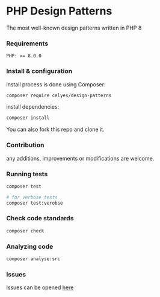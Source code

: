 # PHP Design Patterns

The most well-known design patterns written in PHP 8

### Requirements

```
PHP: >= 8.0.0
```

### Install & configuration

install process is done using Composer:

```bash
composer require celyes/design-patterns
```

install dependencies:

```bash
composer install
```

You can also fork this repo and clone it.

### Contribution

any additions, improvements or modifications are welcome.

### Running tests

```bash
composer test

# for verbose tests
composer test:verobse
```

### Check code standards

```bash
composer check
```

### Analyzing code

```bash
composer analyse:src
```

### Issues


Issues can be opened [here](https://github.com/celyes/design-patterns-php/issues)
